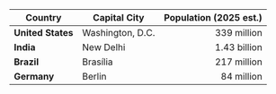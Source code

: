 | Country | Capital City | Population (2025 est.) |
|---|---|--:|
| **United States** | Washington, D.C. | 339 million |
| **India** | New Delhi | 1.43 billion |
| **Brazil** | Brasília | 217 million |
| **Germany** | Berlin | 84 million |